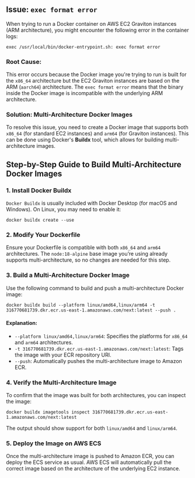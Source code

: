 ## Issue: `exec format error`

When trying to run a Docker container on AWS EC2 Graviton instances (ARM architecture), you might encounter the following error in the container logs:

`exec /usr/local/bin/docker-entrypoint.sh: exec format error`

### Root Cause:

This error occurs because the Docker image you're trying to run is built for the `x86_64` architecture but the EC2 Graviton instances are based on the ARM (`aarch64`) architecture. The `exec format error` means that the binary inside the Docker image is incompatible with the underlying ARM architecture.

### Solution: Multi-Architecture Docker Images

To resolve this issue, you need to create a Docker image that supports both `x86_64` (for standard EC2 instances) and `arm64` (for Graviton instances). This can be done using Docker's **Buildx** tool, which allows for building multi-architecture images.

## Step-by-Step Guide to Build Multi-Architecture Docker Images

### 1. **Install Docker Buildx**

`Docker Buildx` is usually included with Docker Desktop (for macOS and Windows). On Linux, you may need to enable it:

`docker buildx create --use`

### 2. **Modify Your Dockerfile**

Ensure your Dockerfile is compatible with both `x86_64` and `arm64` architectures. The `node:18-alpine` base image you’re using already supports multi-architecture, so no changes are needed for this step. 
### 3. **Build a Multi-Architecture Docker Image**

Use the following command to build and push a multi-architecture Docker image:

`docker buildx build --platform linux/amd64,linux/arm64 -t 316770681739.dkr.ecr.us-east-1.amazonaws.com/next:latest --push .`

#### Explanation:

- `--platform linux/amd64,linux/arm64`: Specifies the platforms for `x86_64` and `arm64` architectures.
- `-t 316770681739.dkr.ecr.us-east-1.amazonaws.com/next:latest`: Tags the image with your ECR repository URI.
- `--push`: Automatically pushes the multi-architecture image to Amazon ECR.

### 4. **Verify the Multi-Architecture Image**

To confirm that the image was built for both architectures, you can inspect the image:

`docker buildx imagetools inspect 316770681739.dkr.ecr.us-east-1.amazonaws.com/next:latest`

The output should show support for both `linux/amd64` and `linux/arm64`.

### 5. **Deploy the Image on AWS ECS**

Once the multi-architecture image is pushed to Amazon ECR, you can deploy the ECS service as usual. AWS ECS will automatically pull the correct image based on the architecture of the underlying EC2 instance.
